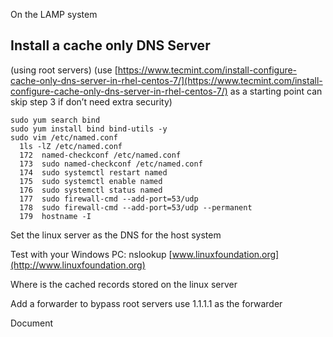 On the LAMP system

## Install a cache only DNS Server 
(using root servers) (use [https://www.tecmint.com/install-configure-cache-only-dns-server-in-rhel-centos-7/](https://www.tecmint.com/install-configure-cache-only-dns-server-in-rhel-centos-7/) as a starting point can skip step 3 if don’t need extra security)

```console
sudo yum search bind
sudo yum install bind bind-utils -y
sudo vim /etc/named.conf
  1ls -lZ /etc/named.conf
  172  named-checkconf /etc/named.conf
  173  sudo named-checkconf /etc/named.conf
  174  sudo systemctl restart named
  175  sudo systemctl enable named
  176  sudo systemctl status named
  177  sudo firewall-cmd --add-port=53/udp
  178  sudo firewall-cmd --add-port=53/udp --permanent
  179  hostname -I

```

Set the linux server as the DNS for the host system

Test with your Windows PC: nslookup [www.linuxfoundation.org](http://www.linuxfoundation.org)

Where is the cached records stored on the linux server

Add a forwarder to bypass root servers use 1.1.1.1 as the forwarder

Document
<!--stackedit_data:
eyJoaXN0b3J5IjpbLTExMzM5MDYxNzYsNzMwOTk4MTE2XX0=
-->